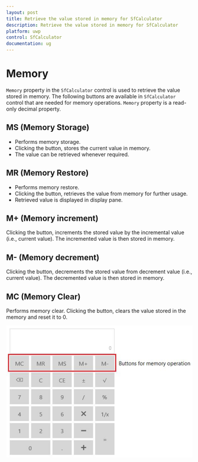 ```yaml
---
layout: post
title: Retrieve the value stored in memory for SfCalculator
description: Retrieve the value stored in memory for SfCalculator
platform: uwp
control: SfCalculator
documentation: ug
---
```


# Memory

`Memory` property in the `SfCalculator` control is used to retrieve the value stored in memory. The following buttons are available in `SfCalculator` control that are needed for memory operations. `Memory` property is a read-only decimal property.

## MS (Memory Storage)

* Performs memory storage. 
* Clicking the button, stores the current value in memory. 
* The value can be retrieved whenever required.

## MR (Memory Restore)

* Performs memory restore. 
* Clicking the button, retrieves the value from memory for further usage.
* Retrieved value is displayed in display pane.

## M+ (Memory increment)

Clicking the button, increments the stored value by the incremental value (i.e., current value). 
The incremented value is then stored in memory.

## M- (Memory decrement)

Clicking the button, decrements the stored value from decrement value (i.e., current value). 
The decremented value is then stored in memory. 

## MC (Memory Clear)

Performs memory clear. 
Clicking the button, clears the value stored in the memory and reset it to 0.

![](SfCalculator-images/SfCalculator-img5.jpeg)
